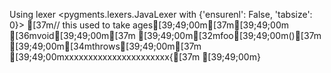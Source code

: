 Using lexer <pygments.lexers.JavaLexer with {'ensurenl': False, 'tabsize': 0}>
[37m// this used to take ages[39;49;00m[37m[39;49;00m
[36mvoid[39;49;00m[37m [39;49;00m[32mfoo[39;49;00m()[37m [39;49;00m[34mthrows[39;49;00m[37m [39;49;00mxxxxxxxxxxxxxxxxxxxxxx{[37m [39;49;00m}
